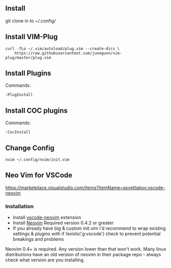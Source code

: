 ## Install

git clone in to ~/.config/

## Install VIM-Plug

```
curl -fLo ~/.vim/autoload/plug.vim --create-dirs \
    https://raw.githubusercontent.com/junegunn/vim-plug/master/plug.vim
```

## Install Plugins

Commands:

```
:PlugInstall
```

## Install COC plugins

Commands:

```
:CocInstall
```

## Change Config

```
nvim ~/.config/nvim/init.vim
```

## Neo Vim for VSCode

https://marketplace.visualstudio.com/items?itemName=asvetliakov.vscode-neovim

### Installation

- Install [vscode-neovim](https://marketplace.visualstudio.com/items?itemName=asvetliakov.vscode-neovim) extension
- Install [Neovim](https://github.com/neovim/neovim/wiki/Installing-Neovim) Required version 0.4.2 or greater
- If you already have big & custom init.vim i'd recommend to wrap existing settings & plugins with if !exists('g:vscode') check to prevent potential breakings and problems

Neovim 0.4+ is required. Any version lower than that won't work. Many linux distributions have an old version of neovim in their package repo - always check what version are you installing.
